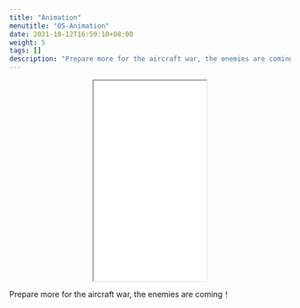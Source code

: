 ```yaml
---
title: "Animation"
menutitle: "05-Animation"
date: 2021-10-12T16:59:10+08:00
weight: 5
tags: []
description: "Prepare more for the aircraft war, the enemies are coming！"
---
```


<center style="width:100%; height:360px">
<iframe src="../animation.html" style="width: 202px;height:359px;" allow="autoplay"></iframe>
</center>

Prepare more for the aircraft war, the enemies are coming！